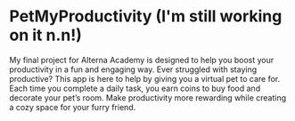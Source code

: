 # PetMyProductivity (I'm still working on it n.n!)
My final project for Alterna Academy is designed to help you boost your productivity in a fun and engaging way. Ever struggled with staying productive? This app is here to help by giving you a virtual pet to care for. Each time you complete a daily task, you earn coins to buy food and decorate your pet’s room. Make productivity more rewarding while creating a cozy space for your furry friend.
